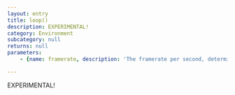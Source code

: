 ```yaml
---
layout: entry
title: loop()
description: EXPERIMENTAL!
category: Environment
subcategory: null
returns: null
parameters:
    - {name: framerate, description: 'The framerate per second, determines how often draw() is called per second.'}

---
```

EXPERIMENTAL!
